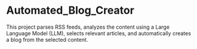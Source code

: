 # Automated_Blog_Creator
This project parses RSS feeds, analyzes the content using a Large Language Model (LLM), selects relevant articles, and automatically creates a blog from the selected content.
